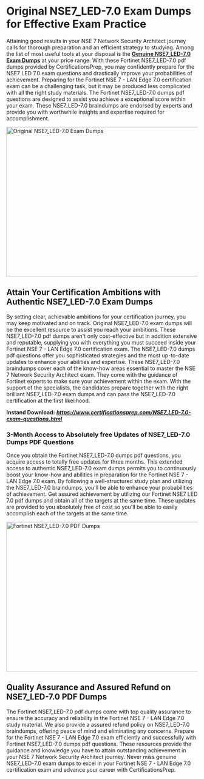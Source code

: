 <h1><strong>Original NSE7_LED-7.0 Exam Dumps for Effective Exam Practice</strong></h1>
<p>Attaining good results in your NSE 7 Network Security Architect journey calls for thorough preparation and an efficient strategy to studying. Among the list of most useful tools at your disposal is the <a href="https://www.certificationsprep.com/NSE7_LED-7.0-exam-questions.html"><strong>Genuine NSE7_LED-7.0 Exam Dumps</strong></a> at your price range. With these Fortinet NSE7_LED-7.0 pdf dumps provided by CertificationsPrep, you may confidently prepare for the NSE7 LED 7.0 exam questions and drastically improve your probabilities of achievement. Preparing for the Fortinet NSE 7 - LAN Edge 7.0 certification exam can be a challenging task, but it may be produced less complicated with all the right study materials. The Fortinet NSE7_LED-7.0 dumps pdf questions are designed to assist you achieve a exceptional score within your exam. These NSE7_LED-7.0 braindumps are endorsed by experts and provide you with worthwhile insights and expertise required for accomplishment.</p>
<p><img src="https://i.imgur.com/XTkKqDV.png" alt="Original NSE7_LED-7.0 Exam Dumps" width="700" height="394" /></p>
<h2><strong>Attain Your Certification Ambitions with Authentic NSE7_LED-7.0 Exam Dumps</strong></h2>
<p>By setting clear, achievable ambitions for your certification journey, you may keep motivated and on track. Original NSE7_LED-7.0 exam dumps will be the excellent resource to assist you reach your ambitions. These NSE7_LED-7.0 pdf dumps aren't only cost-effective but in addition extensive and reputable, supplying you with everything you must succeed inside your Fortinet NSE 7 - LAN Edge 7.0 certification exam. The NSE7_LED-7.0 dumps pdf questions offer you sophisticated strategies and the most up-to-date updates to enhance your abilities and expertise. These NSE7_LED-7.0 braindumps cover each of the know-how areas essential to master the NSE 7 Network Security Architect exam. They come with the guidance of Fortinet experts to make sure your achievement within the exam. With the support of the specialists, the candidates prepare together with the right brilliant NSE7_LED-7.0 exam dumps and can pass the NSE7_LED-7.0 certification at the first likelihood.</p>
<p><strong>Instand Download:</strong>&nbsp;<strong><a href="https://www.certificationsprep.com/NSE7_LED-7.0-exam-questions.html"><em>https://www.certificationsprep.com/NSE7_LED-7.0-exam-questions.html</em></a></strong></p>
<h3><strong>3-Month Access to Absolutely free Updates of NSE7_LED-7.0 Dumps PDF Questions</strong></h3>
<p>Once you obtain the Fortinet NSE7_LED-7.0 dumps pdf questions, you acquire access to totally free updates for three months. This extended access to authentic NSE7_LED-7.0 exam dumps permits you to continuously boost your know-how and abilities in preparation for the Fortinet NSE 7 - LAN Edge 7.0 exam. By following a well-structured study plan and utilizing the NSE7_LED-7.0 braindumps, you'll be able to enhance your probabilities of achievement. Get assured achievement by utilizing our Fortinet NSE7 LED 7.0 pdf dumps and obtain all of the targets at the same time. These updates are provided to you absolutely free of cost so you'll be able to easily accomplish each of the targets at the same time.</p>
<p><a href="https://www.certificationsprep.com/NSE7_LED-7.0-exam-questions.html"><img src="https://i.imgur.com/DQYUJ45.png" alt="Fortinet NSE7_LED-7.0 PDF Dumps" width="700" height="394" /></a></p>
<h2><strong>Quality Assurance and Assured Refund on NSE7_LED-7.0 PDF Dumps</strong></h2>
<p>The Fortinet NSE7_LED-7.0 pdf dumps come with top quality assurance to ensure the accuracy and reliability in the Fortinet NSE 7 - LAN Edge 7.0 study material. We also provide a assured refund policy on NSE7_LED-7.0 braindumps, offering peace of mind and eliminating any concerns. Prepare for the Fortinet NSE 7 - LAN Edge 7.0 exam efficiently and successfully with Fortinet NSE7_LED-7.0 dumps pdf questions. These resources provide the guidance and knowledge you have to attain outstanding achievement in your NSE 7 Network Security Architect journey. Never miss genuine NSE7_LED-7.0 exam dumps to excel in your Fortinet NSE 7 - LAN Edge 7.0 certification exam and advance your career with CertificationsPrep.</p>
